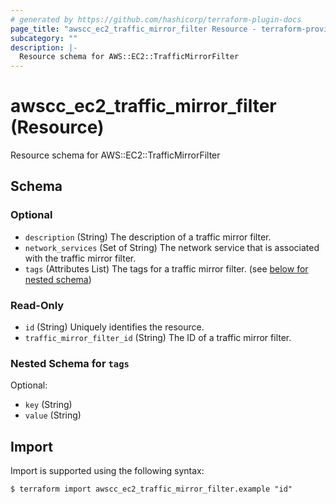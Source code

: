 ```yaml
---
# generated by https://github.com/hashicorp/terraform-plugin-docs
page_title: "awscc_ec2_traffic_mirror_filter Resource - terraform-provider-awscc"
subcategory: ""
description: |-
  Resource schema for AWS::EC2::TrafficMirrorFilter
---
```


# awscc_ec2_traffic_mirror_filter (Resource)

Resource schema for AWS::EC2::TrafficMirrorFilter



<!-- schema generated by tfplugindocs -->
## Schema

### Optional

- `description` (String) The description of a traffic mirror filter.
- `network_services` (Set of String) The network service that is associated with the traffic mirror filter.
- `tags` (Attributes List) The tags for a traffic mirror filter. (see [below for nested schema](#nestedatt--tags))

### Read-Only

- `id` (String) Uniquely identifies the resource.
- `traffic_mirror_filter_id` (String) The ID of a traffic mirror filter.

<a id="nestedatt--tags"></a>
### Nested Schema for `tags`

Optional:

- `key` (String)
- `value` (String)

## Import

Import is supported using the following syntax:

```shell
$ terraform import awscc_ec2_traffic_mirror_filter.example "id"
```
